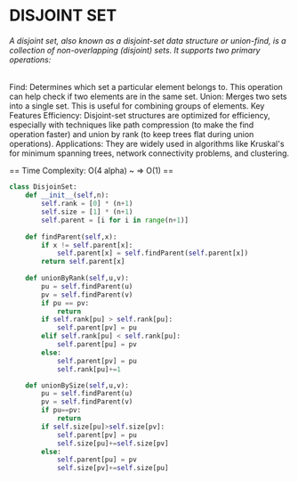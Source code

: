 # DISJOINT SET
###### A disjoint set, also known as a disjoint-set data structure or union-find, is a collection of non-overlapping (disjoint) sets. It supports two primary operations:

Find: Determines which set a particular element belongs to. This operation can help check if two elements are in the same set.
Union: Merges two sets into a single set. This is useful for combining groups of elements.
Key Features
Efficiency: Disjoint-set structures are optimized for efficiency, especially with techniques like path compression (to make the find operation faster) and union by rank (to keep trees flat during union operations).
Applications: They are widely used in algorithms like Kruskal's for minimum spanning trees, network connectivity problems, and clustering.

== Time Complexity: O(4 alpha) ~ => O(1) ==

```py
class DisjoinSet:
    def __init__(self,n):
        self.rank = [0] * (n+1)
        self.size = [1] * (n+1)
        self.parent = [i for i in range(n+1)]
    
    def findParent(self,x):
        if x != self.parent[x]:
            self.parent[x] = self.findParent(self.parent[x])
        return self.parent[x]
    
    def unionByRank(self,u,v):
        pu = self.findParent(u)
        pv = self.findParent(v)
        if pu == pv:
            return 
        if self.rank[pu] > self.rank[pu]:
            self.parent[pv] = pu
        elif self.rank[pu] < self.rank[pu]:
            self.parent[pu] = pv
        else:
            self.parent[pv] = pu
            self.rank[pu]+=1

    def unionBySize(self,u,v):
        pu = self.findParent(u)
        pv = self.findParent(v)
        if pu==pv:
            return 
        if self.size[pu]>self.size[pv]:
            self.parent[pv] = pu
            self.size[pu]+=self.size[pv]
        else:
            self.parent[pu] = pv
            self.size[pv]+=self.size[pu]
```